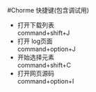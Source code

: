 #Chorme 快捷键(包含调试用)
+  打开下载列表 <br />command+shift+J 
+ 打开 log页面<br/>command+option+J
+ 开始选择元素<br/>command+shift+C
+ 打开网页源码<br >command+option+I